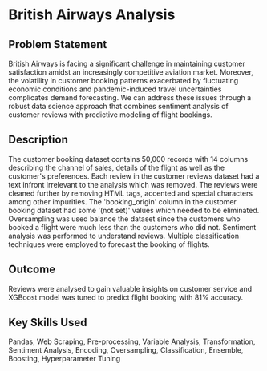 # British Airways Analysis

## Problem Statement
British Airways is facing a significant challenge in maintaining customer satisfaction amidst an increasingly competitive aviation market. Moreover, the volatility in customer booking patterns exacerbated by fluctuating economic conditions and pandemic-induced travel uncertainties complicates demand forecasting. We can address these issues through a robust data science approach that combines sentiment analysis of customer reviews with predictive modeling of flight bookings.

## Description
The customer booking dataset contains 50,000 records with 14 columns describing the channel of sales, details of the flight as well as the customer's preferences. Each review in the customer reviews dataset had a text infront irrelevant to the analysis which was removed. The reviews were cleaned further by removing HTML tags, accented and special characters among other impurities. The 'booking_origin' column in the customer booking dataset had some '(not set)' values which needed to be eliminated. Oversampling was used balance the dataset since the customers who booked a flight were much less than the customers who did not. Sentiment analysis was performed to understand reviews. Multiple classification techniques were employed to forecast the booking of flights.

## Outcome
Reviews were analysed to gain valuable insights on customer service and XGBoost model was tuned to predict flight booking with 81% accuracy.

## Key Skills Used
Pandas, Web Scraping, Pre-processing, Variable Analysis, Transformation, Sentiment Analysis, Encoding, Oversampling, Classification, Ensemble, Boosting, Hyperparameter Tuning

